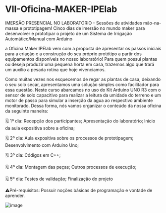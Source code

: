 # VII-Oficina-MAKER-IPElab
IMERSÃO PRESENCIAL NO LABORATÓRIO - Sessões de atividades mão-na-massa e prototipagem!
Cinco dias de imersão no mundo maker para desenvolver e prototipar o projeto de um Sistema de Irrigação Automático/Manual com Arduino

a Oficina Maker IPElab vem com a proposta de apresentar os passos iniciais para a criação e a construção do seu próprio protótipo a partir dos equipamentos disponíveis no nosso laboratório! Para quem possui plantas ou deseja produzir uma pequena horta em casa, trazemos algo que trará um auxílio a pesada rotina que hoje vivenciamos.

Como muitas vezes nos esquecemos de regar as plantas de casa, deixando o seu solo secar, apresentamos uma solução simples como facilitador para essa questão. Neste curso abarcamos no uso do Kit Arduino UNO R3 com o sensor de solo capacitivo para realizar a leitura da umidade do terreno e um motor de passo para simular a inserção da agua ao respectivo ambiente monitorado. Dessa forma, nós vamos organizar o conteúdo da nossa oficina da seguinte maneira:

🗓️ 1º dia:
Recepção dos participantes;
Apresentação do laboratório;
Início da aula expositiva sobre a oficina;


🗓️ 2º dia:
Aula expositiva sobre os processos de prototipagem;
Desenvolvimento com Arduino Uno;


🗓️ 3º dia:
Códigos em C++;


🗓️ 4º dia:
Montagem das peças;
Outros processos de execução;


🗓️ 5º dia:
Testes de validação;
Finalização do projeto

⚠️Pré-requisitos: Possuir noções básicas de programação e vontade de aprender.

![image](https://user-images.githubusercontent.com/48606497/180310088-48186e83-8649-4c66-81a5-2c15b481555f.png)
